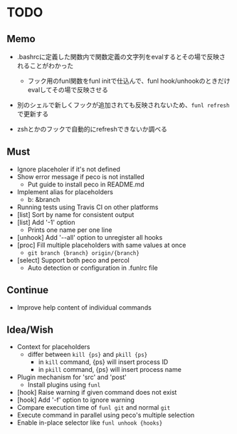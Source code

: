 TODO
====

## Memo

- .bashrcに定義した関数内で関数定義の文字列をevalするとその場で反映されることがわかった
  - フック用のfunl関数をfunl initで仕込んで、funl hook/unhookのときだけevalしてその場で反映させる

- 別のシェルで新しくフックが追加されても反映されないため、`funl refresh`で更新する
- zshとかのフックで自動的にrefreshできないか調べる

## Must

- Ignore placeholer if it's not defined
- Show error message if peco is not installed
  - Put guide to install peco in README.md
- Implement alias for placeholders
  - b: &branch
- Running tests using Travis CI on other platforms
- [list] Sort by name for consistent output
- [list] Add '-1' option
  - Prints one name per one line
- [unhook] Add '--all' option to unregister all hooks
- [proc] Fill multiple placeholders with same values at once
  - `git branch {branch} origin/{branch}`
- [select] Support both peco and percol
  - Auto detection or configuration in .funlrc file

## Continue

- Improve help content of individual commands

## Idea/Wish

- Context for placeholders
  - differ between `kill {ps}` and `pkill {ps}`
    - in `kill` command, {ps} will insert process ID
    - in `pkill` command, {ps} will insert process name
- Plugin mechanism for 'src' and 'post'
  - Install plugins using `funl`
- [hook] Raise warning if given command does not exist
- [hook] Add '-f' option to ignore warning
- Compare execution time of `funl git` and normal `git`
- Execute command in parallel using peco's multiple selection
- Enable in-place selector like `funl unhook {hooks}`
